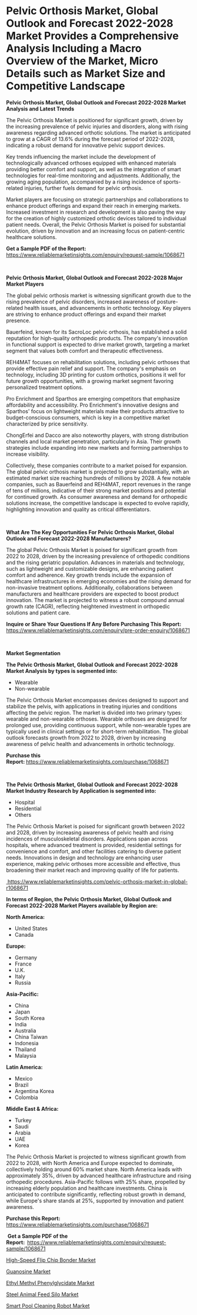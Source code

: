 <p><h1>Pelvic Orthosis Market, Global Outlook and Forecast 2022-2028 Market Provides a Comprehensive Analysis Including a Macro Overview of the Market, Micro Details such as Market Size and Competitive Landscape</h1></p><p><strong>Pelvic Orthosis Market, Global Outlook and Forecast 2022-2028 Market Analysis and Latest Trends</strong></p>
<p><p>The Pelvic Orthosis Market is positioned for significant growth, driven by the increasing prevalence of pelvic injuries and disorders, along with rising awareness regarding advanced orthotic solutions. The market is anticipated to grow at a CAGR of 13.6% during the forecast period of 2022-2028, indicating a robust demand for innovative pelvic support devices. </p><p>Key trends influencing the market include the development of technologically advanced orthoses equipped with enhanced materials providing better comfort and support, as well as the integration of smart technologies for real-time monitoring and adjustments. Additionally, the growing aging population, accompanied by a rising incidence of sports-related injuries, further fuels demand for pelvic orthosis.</p><p>Market players are focusing on strategic partnerships and collaborations to enhance product offerings and expand their reach in emerging markets. Increased investment in research and development is also paving the way for the creation of highly customized orthotic devices tailored to individual patient needs. Overall, the Pelvic Orthosis Market is poised for substantial evolution, driven by innovation and an increasing focus on patient-centric healthcare solutions.</p></p>
<p><strong>Get a Sample PDF of the Report:&nbsp;</strong> <a href="https://www.reliablemarketinsights.com/enquiry/request-sample/1068671?utm_campaign=1777&utm_medium=2&utm_source=Github&utm_content=ia&utm_term=29102024&utm_id=pelvic-orthosis-market-global-outlook-and-forecast-2022-2028">https://www.reliablemarketinsights.com/enquiry/request-sample/1068671</a></p>
<p>&nbsp;</p>
<p><strong>Pelvic Orthosis Market, Global Outlook and Forecast 2022-2028 Major Market Players</strong></p>
<p><p>The global pelvic orthosis market is witnessing significant growth due to the rising prevalence of pelvic disorders, increased awareness of posture-related health issues, and advancements in orthotic technology. Key players are striving to enhance product offerings and expand their market presence.</p><p>Bauerfeind, known for its SacroLoc pelvic orthosis, has established a solid reputation for high-quality orthopedic products. The company's innovation in functional support is expected to drive market growth, targeting a market segment that values both comfort and therapeutic effectiveness.</p><p>REH4MAT focuses on rehabilitation solutions, including pelvic orthoses that provide effective pain relief and support. The company's emphasis on technology, including 3D printing for custom orthotics, positions it well for future growth opportunities, with a growing market segment favoring personalized treatment options.</p><p>Pro Enrichment and Sparthos are emerging competitors that emphasize affordability and accessibility. Pro Enrichment's innovative designs and Sparthos' focus on lightweight materials make their products attractive to budget-conscious consumers, which is key in a competitive market characterized by price sensitivity.</p><p>ChongErfei and Dacco are also noteworthy players, with strong distribution channels and local market penetration, particularly in Asia. Their growth strategies include expanding into new markets and forming partnerships to increase visibility.</p><p>Collectively, these companies contribute to a market poised for expansion. The global pelvic orthosis market is projected to grow substantially, with an estimated market size reaching hundreds of millions by 2028. A few notable companies, such as Bauerfeind and REH4MAT, report revenues in the range of tens of millions, indicative of their strong market positions and potential for continued growth. As consumer awareness and demand for orthopedic solutions increase, the competitive landscape is expected to evolve rapidly, highlighting innovation and quality as critical differentiators.</p></p>
<p>&nbsp;</p>
<p><strong>What Are The Key Opportunities For Pelvic Orthosis Market, Global Outlook and Forecast 2022-2028 Manufacturers?</strong></p>
<p><p>The global Pelvic Orthosis Market is poised for significant growth from 2022 to 2028, driven by the increasing prevalence of orthopedic conditions and the rising geriatric population. Advances in materials and technology, such as lightweight and customizable designs, are enhancing patient comfort and adherence. Key growth trends include the expansion of healthcare infrastructures in emerging economies and the rising demand for non-invasive treatment options. Additionally, collaborations between manufacturers and healthcare providers are expected to boost product innovation. The market is projected to witness a robust compound annual growth rate (CAGR), reflecting heightened investment in orthopedic solutions and patient care.</p></p>
<p><strong>Inquire or Share Your Questions If Any Before Purchasing This Report:</strong> <a href="https://www.reliablemarketinsights.com/enquiry/pre-order-enquiry/1068671?utm_campaign=1777&utm_medium=2&utm_source=Github&utm_content=ia&utm_term=29102024&utm_id=pelvic-orthosis-market-global-outlook-and-forecast-2022-2028">https://www.reliablemarketinsights.com/enquiry/pre-order-enquiry/1068671</a></p>
<p>&nbsp;</p>
<p><strong>Market Segmentation</strong></p>
<p><strong>The Pelvic Orthosis Market, Global Outlook and Forecast 2022-2028 Market Analysis by types is segmented into:</strong></p>
<p><ul><li>Wearable</li><li>Non-wearable</li></ul></p>
<p><p>The Pelvic Orthosis Market encompasses devices designed to support and stabilize the pelvis, with applications in treating injuries and conditions affecting the pelvic region. The market is divided into two primary types: wearable and non-wearable orthoses. Wearable orthoses are designed for prolonged use, providing continuous support, while non-wearable types are typically used in clinical settings or for short-term rehabilitation. The global outlook forecasts growth from 2022 to 2028, driven by increasing awareness of pelvic health and advancements in orthotic technology.</p></p>
<p><strong>Purchase this Report:&nbsp;</strong><a href="https://www.reliablemarketinsights.com/purchase/1068671?utm_campaign=1777&utm_medium=2&utm_source=Github&utm_content=ia&utm_term=29102024&utm_id=pelvic-orthosis-market-global-outlook-and-forecast-2022-2028">https://www.reliablemarketinsights.com/purchase/1068671</a></p>
<p>&nbsp;</p>
<p><strong>The Pelvic Orthosis Market, Global Outlook and Forecast 2022-2028 Market Industry Research by Application is segmented into:</strong></p>
<p><ul><li>Hospital</li><li>Residential</li><li>Others</li></ul></p>
<p><p>The Pelvic Orthosis Market is poised for significant growth between 2022 and 2028, driven by increasing awareness of pelvic health and rising incidences of musculoskeletal disorders. Applications span across hospitals, where advanced treatment is provided, residential settings for convenience and comfort, and other facilities catering to diverse patient needs. Innovations in design and technology are enhancing user experience, making pelvic orthoses more accessible and effective, thus broadening their market reach and improving quality of life for patients.</p></p>
<p><a href="https://www.reliablemarketinsights.com/pelvic-orthosis-market-in-global-r1068671?utm_campaign=1777&utm_medium=2&utm_source=Github&utm_content=ia&utm_term=29102024&utm_id=pelvic-orthosis-market-global-outlook-and-forecast-2022-2028">&nbsp;https://www.reliablemarketinsights.com/pelvic-orthosis-market-in-global-r1068671</a></p>
<p><strong>In terms of Region, the Pelvic Orthosis Market, Global Outlook and Forecast 2022-2028 Market Players available by Region are:</strong></p>
<p>
    <p> <strong> North America: </strong>
        <ul>
            <li>United States</li>
            <li>Canada</li>
        </ul>
        </p> 
    <p> <strong> Europe: </strong>
        <ul>
            <li>Germany</li>
            <li>France</li>
            <li>U.K.</li>
            <li>Italy</li>
            <li>Russia</li>
        </ul>
        </p> 
    <p> <strong> Asia-Pacific: </strong>
        <ul>
            <li>China</li>
            <li>Japan</li>
            <li>South Korea</li>
            <li>India</li>
            <li>Australia</li>
            <li>China Taiwan</li>
            <li>Indonesia</li>
            <li>Thailand</li>
            <li>Malaysia</li>
        </ul>
        </p> 
    <p> <strong> Latin America: </strong>
        <ul>
            <li>Mexico</li>
            <li>Brazil</li>
            <li>Argentina Korea</li>
            <li>Colombia</li>
        </ul>
        </p> 
    <p> <strong> Middle East & Africa: </strong>
        <ul>
            <li>Turkey</li>
            <li>Saudi</li>
            <li>Arabia</li>
            <li>UAE</li>
            <li>Korea</li>
        </ul>
    </p>
    </p>
<p><p>The Pelvic Orthosis Market is projected to witness significant growth from 2022 to 2028, with North America and Europe expected to dominate, collectively holding around 60% market share. North America leads with approximately 35%, driven by advanced healthcare infrastructure and rising orthopedic procedures. Asia-Pacific follows with 25% share, propelled by increasing elderly population and healthcare investments. China is anticipated to contribute significantly, reflecting robust growth in demand, while Europe's share stands at 25%, supported by innovation and patient awareness.</p></p>
<p><strong>Purchase this Report: </strong><a href="https://www.reliablemarketinsights.com/purchase/1068671?utm_campaign=1777&utm_medium=2&utm_source=Github&utm_content=ia&utm_term=29102024&utm_id=pelvic-orthosis-market-global-outlook-and-forecast-2022-2028">https://www.reliablemarketinsights.com/purchase/1068671</a></p>
<p>&nbsp;<strong>Get a Sample PDF of the Report:&nbsp;&nbsp;</strong><a href="https://www.reliablemarketinsights.com/enquiry/request-sample/1068671?utm_campaign=1777&utm_medium=2&utm_source=Github&utm_content=ia&utm_term=29102024&utm_id=pelvic-orthosis-market-global-outlook-and-forecast-2022-2028">https://www.reliablemarketinsights.com/enquiry/request-sample/1068671</a></p>
<p><strong></strong></p>
<p><p><a href="https://issuu.com/reportprime-2/docs/high-speed-flip-chip-bonder-market-_9f9038d7927d46?utm_campaign=1777&utm_medium=2&utm_source=Github&utm_content=ia&utm_term=29102024&utm_id=pelvic-orthosis-market-global-outlook-and-forecast-2022-2028">High-Speed Flip Chip Bonder Market</a></p><p><a href="https://www.linkedin.com/pulse/strategic-forecast-guanosine-market-growth-trends-size-2024--zcocc?utm_campaign=1777&utm_medium=2&utm_source=Github&utm_content=ia&utm_term=29102024&utm_id=pelvic-orthosis-market-global-outlook-and-forecast-2022-2028">Guanosine Market</a></p><p><a href="https://www.linkedin.com/pulse/ethyl-methyl-phenylglycidate-market-research-report-forecast-kfrxc?utm_campaign=1777&utm_medium=2&utm_source=Github&utm_content=ia&utm_term=29102024&utm_id=pelvic-orthosis-market-global-outlook-and-forecast-2022-2028">Ethyl Methyl Phenylglycidate Market</a></p><p><a href="https://issuu.com/reportprime-2/docs/steel-animal-feed-silo-market-size-_6973528dda9f0e?utm_campaign=1777&utm_medium=2&utm_source=Github&utm_content=ia&utm_term=29102024&utm_id=pelvic-orthosis-market-global-outlook-and-forecast-2022-2028">Steel Animal Feed Silo Market</a></p><p><a href="https://www.linkedin.com/pulse/nvesting-smart-pool-cleaning-robot-market-trends-leading-yzzye?utm_campaign=1777&utm_medium=2&utm_source=Github&utm_content=ia&utm_term=29102024&utm_id=pelvic-orthosis-market-global-outlook-and-forecast-2022-2028">Smart Pool Cleaning Robot Market</a></p></p>